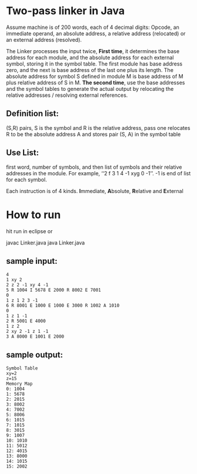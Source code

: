 
# Two-pass linker in Java

Assume machine is of 200 words, each of 4 decimal digits: Opcode, an immediate operand, an absolute address, a relative address (relocated) or an external address (resolved). 

The Linker processes the input twice, **First time**, it determines the base address for each module, and the absolute address for each external symbol, storing it in the symbol table. The first module has base address zero, and the next is base address of the last one plus its length. The absolute address for symbol S defined in module M is base address of M plus relative address of S in M. **The second time**, use the base addresses and the symbol tables to generate the actual output by relocating the relative addresses / resolving external references. 

## Definition list: 
(S,R) pairs, S is the symbol and R is the relative address, pass one relocates R to be the absolute address A and stores pair (S, A) in the symbol table

## Use List: 
first word, number of symbols, and then list of symbols and their relative addresses in the module. For example, ‘‘2 f 3 1 4 -1 xyg 0 -1’’. -1 is end of list for each symbol.

Each instruction is of 4 kinds. **I**mmediate, **A**bsolute, **R**elative and **E**xternal 

# How to run 
hit run in eclipse
or

javac Linker.java
java Linker.java 

## sample input:
```
4
1 xy 2
2 z 2 -1 xy 4 -1 
5 R 1004 I 5678 E 2000 R 8002 E 7001
0
1 z 1 2 3 -1 
6 R 8001 E 1000 E 1000 E 3000 R 1002 A 1010
0
1 z 1 -1
2 R 5001 E 4000 
1 z 2
2 xy 2 -1 z 1 -1
3 A 8000 E 1001 E 2000
```

## sample output:
```
Symbol Table
xy=2
z=15
Memory Map
0: 1004
1: 5678
2: 2015
3: 8002
4: 7002
5: 8006
6: 1015
7: 1015
8: 3015
9: 1007
10: 1010
11: 5012
12: 4015
13: 8000
14: 1015
15: 2002
```




